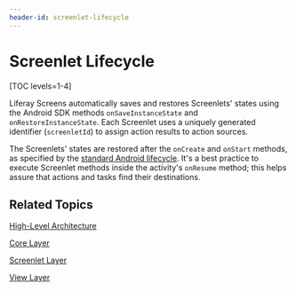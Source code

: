 ```yaml
---
header-id: screenlet-lifecycle
---
```


# Screenlet Lifecycle

[TOC levels=1-4]

Liferay Screens automatically saves and restores Screenlets' states using the
Android SDK methods `onSaveInstanceState` and `onRestoreInstanceState`. Each
Screenlet uses a uniquely generated identifier (`screenletId`) to assign action
results to action sources. 

The Screenlets' states are restored after the `onCreate` and `onStart` methods, as
specified by the
[standard Android lifecycle](http://developer.android.com/training/basics/activity-lifecycle/recreating.html).
It's a best practice to execute Screenlet methods inside the activity's
`onResume` method; this helps assure that actions and tasks find their
destinations. 

## Related Topics

[High-Level Architecture](/docs/7-1/tutorials/-/knowledge_base/t/high-level-architecture)

[Core Layer](/docs/7-1/tutorials/-/knowledge_base/t/core-layer)

[Screenlet Layer](/docs/7-1/tutorials/-/knowledge_base/t/screenlet-layer)

[View Layer](/docs/7-1/tutorials/-/knowledge_base/t/view-layer)

